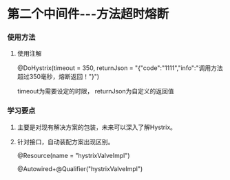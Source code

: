 # 第二个中间件---方法超时熔断

### 使用方法

1. 使用注解

   @DoHystrix(timeout = 350, returnJson = "{\"code\":\"1111\",\"info\":\"调用方法超过350毫秒，熔断返回！\"}")
   
   timeout为需要设定的时限， returnJson为自定义的返回值
   

### 学习要点

1. 主要是对现有解决方案的包装，未来可以深入了解Hystrix。

2. 针对接口，自动装配方案出现区别。

   @Resource(name = "hystrixValveImpl")

   @Autowired+@Qualifier("hystrixValveImpl")

   